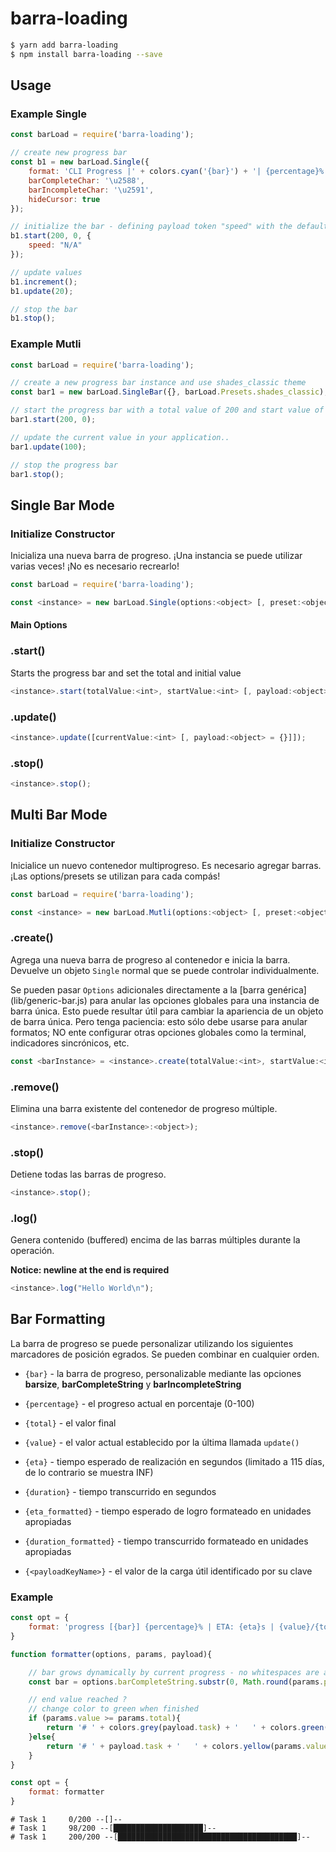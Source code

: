 # barra-loading

```bash
$ yarn add barra-loading
$ npm install barra-loading --save
```

Usage
------------

### Example Single ###

```js
const barLoad = require('barra-loading');

// create new progress bar
const b1 = new barLoad.Single({
    format: 'CLI Progress |' + colors.cyan('{bar}') + '| {percentage}% || {value}/{total} Chunks || Speed: {speed}',
    barCompleteChar: '\u2588',
    barIncompleteChar: '\u2591',
    hideCursor: true
});

// initialize the bar - defining payload token "speed" with the default value "N/A"
b1.start(200, 0, {
    speed: "N/A"
});

// update values
b1.increment();
b1.update(20);

// stop the bar
b1.stop();
```
### Example Mutli ###
```js
const barLoad = require('barra-loading');

// create a new progress bar instance and use shades_classic theme
const bar1 = new barLoad.SingleBar({}, barLoad.Presets.shades_classic);

// start the progress bar with a total value of 200 and start value of 0
bar1.start(200, 0);

// update the current value in your application..
bar1.update(100);

// stop the progress bar
bar1.stop();
```

Single Bar Mode
-----------------------------------


### Initialize Constructor ###

Inicializa una nueva barra de progreso. ¡Una instancia se puede utilizar varias veces! ¡No es necesario recrearlo!

```js
const barLoad = require('barra-loading');

const <instance> = new barLoad.Single(options:<object> [, preset:<object>]);
```

#### Main Options ####


###  <instance>.start() ###

Starts the progress bar and set the total and initial value

```js
<instance>.start(totalValue:<int>, startValue:<int> [, payload:<object> = {}]);
```
###  <instance>.update() ###
```js
<instance>.update([currentValue:<int> [, payload:<object> = {}]]);

```
### <instance>.stop() ###
```js
<instance>.stop();
```

Multi Bar Mode
-----------------------------------

### Initialize Constructor ###


Inicialice un nuevo contenedor multiprogreso. Es necesario agregar barras. ¡Las options/presets se utilizan para cada compás! 

```js
const barLoad = require('barra-loading');

const <instance> = new barLoad.Mutli(options:<object> [, preset:<object>]);
```

### <instance>.create() ###

Agrega una nueva barra de progreso al contenedor e inicia la barra. Devuelve un objeto `Single` normal que se puede controlar individualmente.

Se pueden pasar `Options` adicionales directamente a la [barra genérica] (lib/generic-bar.js) para anular las opciones globales para una instancia de barra única. Esto puede resultar útil para cambiar la apariencia de un objeto de barra única. Pero tenga paciencia: esto sólo debe usarse para anular formatos; NO <int>ente configurar otras opciones globales como la terminal, indicadores sincrónicos, etc.

```js
const <barInstance> = <instance>.create(totalValue:<int>, startValue:<int> [, payload:<object> = {} [, barOptions:<object> = {}]]);
```

### <instance>.remove() ###

Elimina una barra existente del contenedor de progreso múltiple.

```js
<instance>.remove(<barInstance>:<object>);
```

### <instance>.stop() ###

Detiene todas las barras de progreso.

```js
<instance>.stop();
```

### <instance>.log() ###

Genera contenido (buffered) encima de las barras múltiples durante la operación.

**Notice: newline at the end is required**


```js
<instance>.log("Hello World\n");
```


Bar Formatting
-----------------------------------

La barra de progreso se puede personalizar utilizando los siguientes marcadores de posición <int>egrados. Se pueden combinar en cualquier orden.
- `{bar}` - la barra de progreso, personalizable mediante las opciones **barsize**, **barCompleteString** y **barIncompleteString**

- `{percentage}` - el progreso actual en porcentaje (0-100)

- `{total}` - el valor final

- `{value}` - el valor actual establecido por la última llamada `update()`

- `{eta}` - tiempo esperado de realización en segundos (limitado a 115 días, de lo contrario se muestra INF)

- `{duration}` - tiempo transcurrido en segundos

- `{eta_formatted}` - tiempo esperado de logro formateado en unidades apropiadas

- `{duration_formatted}` - tiempo transcurrido formateado en unidades apropiadas

- `{<payloadKeyName>}` - el valor de la carga útil identificado por su clave


### Example ###

```js
const opt = {
    format: 'progress [{bar}] {percentage}% | ETA: {eta}s | {value}/{total}'
}
```

```js
function formatter(options, params, payload){

    // bar grows dynamically by current progress - no whitespaces are added
    const bar = options.barCompleteString.substr(0, Math.round(params.progress*options.barsize));

    // end value reached ?
    // change color to green when finished
    if (params.value >= params.total){
        return '# ' + colors.grey(payload.task) + '   ' + colors.green(params.value + '/' + params.total) + ' --[' + bar + ']-- ';
    }else{
        return '# ' + payload.task + '   ' + colors.yellow(params.value + '/' + params.total) + ' --[' + bar + ']-- ';
    }
}

const opt = {
    format: formatter
}
```

```
# Task 1     0/200 --[]--
# Task 1     98/200 --[████████████████████]--
# Task 1     200/200 --[████████████████████████████████████████]--
```
